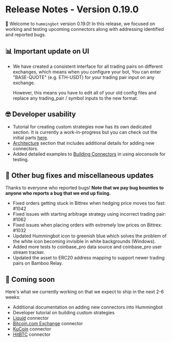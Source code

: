 # Release Notes - Version 0.19.0

🚀 Welcome to `hummingbot` version 0.19.0! In this release, we focused on working and testing upcoming connectors along with addressing identified and reported bugs.


## 📊 Important update on UI
* We have created a consistent interface for all trading pairs on different exchanges, which means when you configure your bot,
  You can enter "BASE-QUOTE" (e.g. ETH-USDT) for your trading pair input on any exchange. 
  
  However, this means you have to edit all of your old config files and replace any trading_pair / symbol inputs to the new
  format. 

## 🤓 Developer usability

* Tutorial for creating custom strategies now has its own dedicated section. It is currently a work-in-progress but you can check out the initial parts [here](/developers/strategies/tutorial/).
* [Architecture](/developers/connectors/architecture) section that includes additional details for adding new connectors.
* Added detailed examples to [Building Connectors](/developers/connectors) in using aioconsole for testing.


## 🐞 Other bug fixes and miscellaneous updates

Thanks to everyone who reported bugs! **Note that we pay bug bounties to anyone who reports a bug that we end up fixing.**

* Fixed orders getting stuck in Bittrex when hedging price moves too fast: #1042
* Fixed issues with starting arbitrage strategy using incorrect trading pair: #1062
* Fixed issues when placing orders with extremely low prices on Bittrex: #1032
* Updated Hummingbot icon to greenish blue which solves the problem of the white icon becoming invisible in white backgrounds (Windows).
* Added more tests to coinbase_pro data source and coinbase_pro user stream tracker.
* Updated the asset to ERC20 address mapping to support newer trading pairs on Bamboo Relay.


## 🚀 Coming soon

Here's what we currently working on that we expect to ship in the next 2-6 weeks:

* Additional documentation on adding new connectors into Hummingbot
* Developer tutorial on building custom strategies
* [Liquid](https://www.liquid.com/) connector
* [Bitcoin.com Exchange](https://exchange.bitcoin.com) connector
* [KuCoin](https://www.kucoin.com/) connector
* [HitBTC](https://hitbtc.com/) connector